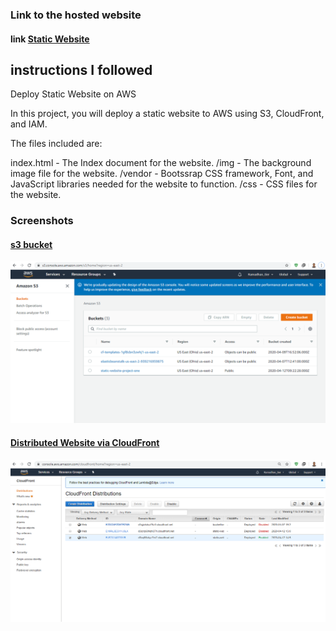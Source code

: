 ### Link to the hosted website 
#### link [Static Website](http://d3q1z60hqhl37h.cloudfront.net/index.html)


## instructions I followed
Deploy Static Website on AWS

In this project, you will deploy a static website to AWS using S3, CloudFront, and IAM.

The files included are: 

index.html - The Index document for the website.
/img - The background image file for the website.
/vendor - Bootssrap CSS framework, Font, and JavaScript libraries needed for the website to function.
/css - CSS files for the website.

### Screenshots
#### [s3 bucket](https://github.com/Ramadhan0/static-website/blob/develop/screanshots/s3_bucket.png)
![s3](https://github.com/Ramadhan0/static-website/blob/develop/screanshots/s3_bucket.png)
#### [Distributed Website via CloudFront](https://github.com/Ramadhan0/static-website/blob/develop/screanshots/Distributed%20Website%20via%20CloudFront.png)
![Distributed Website via CloudFront](https://github.com/Ramadhan0/static-website/blob/develop/screanshots/Distributed%20Website%20via%20CloudFront.png)


